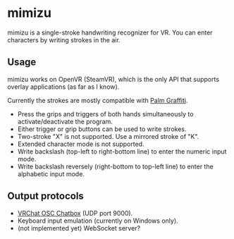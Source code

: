 # mimizu

mimizu is a single-stroke handwriting recognizer for VR.  You can enter
characters by writing strokes in the air.

## Usage

mimizu works on OpenVR (SteamVR), which is the only API that supports overlay
applications (as far as I know).

Currently the strokes are mostly compatible with
 [Palm Graffiti](https://upload.wikimedia.org/wikipedia/commons/6/68/Palm_Graffiti_gestures.png).

- Press the grips and triggers of both hands simultaneously to
  activate/deactivate the program.
- Either trigger or grip buttons can be used to write strokes.
- Two-stroke "X" is not supported.  Use a mirrored stroke of "K".
- Extended character mode is not supported.
- Write backslash (top-left to right-bottom line) to enter the numeric input
  mode.
- Write backslash reversely (right-bottom to top-left line) to enter the
  alphabetic input mode.

## Output protocols

- [VRChat OSC Chatbox](https://docs.vrchat.com/docs/osc-as-input-controller) (UDP port 9000).
- Keyboard input emulation (currently on Windows only).
- (not implemented yet) WebSocket server?
